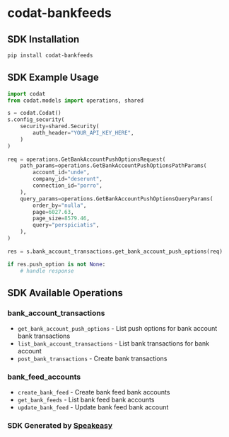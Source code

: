 # codat-bankfeeds

<!-- Start SDK Installation -->
## SDK Installation

```bash
pip install codat-bankfeeds
```
<!-- End SDK Installation -->

## SDK Example Usage
<!-- Start SDK Example Usage -->
```python
import codat
from codat.models import operations, shared

s = codat.Codat()
s.config_security(
    security=shared.Security(
        auth_header="YOUR_API_KEY_HERE",
    )
)
   
req = operations.GetBankAccountPushOptionsRequest(
    path_params=operations.GetBankAccountPushOptionsPathParams(
        account_id="unde",
        company_id="deserunt",
        connection_id="porro",
    ),
    query_params=operations.GetBankAccountPushOptionsQueryParams(
        order_by="nulla",
        page=6027.63,
        page_size=8579.46,
        query="perspiciatis",
    ),
)
    
res = s.bank_account_transactions.get_bank_account_push_options(req)

if res.push_option is not None:
    # handle response
```
<!-- End SDK Example Usage -->

<!-- Start SDK Available Operations -->
## SDK Available Operations


### bank_account_transactions

* `get_bank_account_push_options` - List push options for bank account bank transactions
* `list_bank_account_transactions` - List bank transactions for bank account
* `post_bank_transactions` - Create bank transactions

### bank_feed_accounts

* `create_bank_feed` - Create bank feed bank accounts
* `get_bank_feeds` - List bank feed bank accounts
* `update_bank_feed` - Update bank feed bank account
<!-- End SDK Available Operations -->

### SDK Generated by [Speakeasy](https://docs.speakeasyapi.dev/docs/using-speakeasy/client-sdks)
